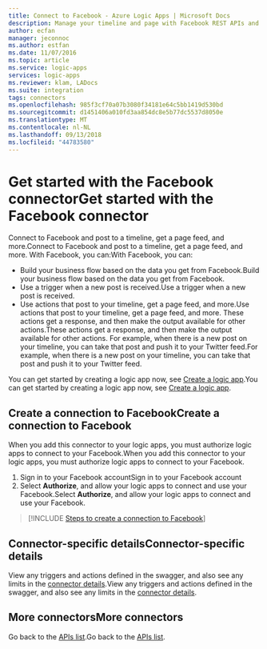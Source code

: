 ```yaml
---
title: Connect to Facebook - Azure Logic Apps | Microsoft Docs
description: Manage your timeline and page with Facebook REST APIs and Azure Logic Apps
author: ecfan
manager: jeconnoc
ms.author: estfan
ms.date: 11/07/2016
ms.topic: article
ms.service: logic-apps
services: logic-apps
ms.reviewer: klam, LADocs
ms.suite: integration
tags: connectors
ms.openlocfilehash: 985f3cf70a07b3080f34181e64c5bb1419d530bd
ms.sourcegitcommit: d1451406a010fd3aa854dc8e5b77dc5537d8050e
ms.translationtype: MT
ms.contentlocale: nl-NL
ms.lasthandoff: 09/13/2018
ms.locfileid: "44783580"
---
```

# <a name="get-started-with-the-facebook-connector"></a><span data-ttu-id="02601-103">Get started with the Facebook connector</span><span class="sxs-lookup"><span data-stu-id="02601-103">Get started with the Facebook connector</span></span>
<span data-ttu-id="02601-104">Connect to Facebook and post to a timeline, get a page feed, and more.</span><span class="sxs-lookup"><span data-stu-id="02601-104">Connect to Facebook and post to a timeline, get a page feed, and more.</span></span> <span data-ttu-id="02601-105">With Facebook, you can:</span><span class="sxs-lookup"><span data-stu-id="02601-105">With Facebook, you can:</span></span>

* <span data-ttu-id="02601-106">Build your business flow based on the data you get from Facebook.</span><span class="sxs-lookup"><span data-stu-id="02601-106">Build your business flow based on the data you get from Facebook.</span></span> 
* <span data-ttu-id="02601-107">Use a trigger when a new post is received.</span><span class="sxs-lookup"><span data-stu-id="02601-107">Use a trigger when a new post is received.</span></span>
* <span data-ttu-id="02601-108">Use actions that post to your timeline, get a page feed, and more.</span><span class="sxs-lookup"><span data-stu-id="02601-108">Use actions that post to your timeline, get a page feed, and more.</span></span> <span data-ttu-id="02601-109">These actions get a response, and then make the output available for other actions.</span><span class="sxs-lookup"><span data-stu-id="02601-109">These actions get a response, and then make the output available for other actions.</span></span> <span data-ttu-id="02601-110">For example, when there is a new post on your timeline, you can take that post and push it to your Twitter feed.</span><span class="sxs-lookup"><span data-stu-id="02601-110">For example, when there is a new post on your timeline, you can take that post and push it to your Twitter feed.</span></span> 

<span data-ttu-id="02601-111">You can get started by creating a logic app now, see [Create a logic app](../logic-apps/quickstart-create-first-logic-app-workflow.md).</span><span class="sxs-lookup"><span data-stu-id="02601-111">You can get started by creating a logic app now, see [Create a logic app](../logic-apps/quickstart-create-first-logic-app-workflow.md).</span></span>

## <a name="create-a-connection-to-facebook"></a><span data-ttu-id="02601-112">Create a connection to Facebook</span><span class="sxs-lookup"><span data-stu-id="02601-112">Create a connection to Facebook</span></span>
<span data-ttu-id="02601-113">When you add this connector to your logic apps, you must authorize logic apps to connect to your Facebook.</span><span class="sxs-lookup"><span data-stu-id="02601-113">When you add this connector to your logic apps, you must authorize logic apps to connect to your Facebook.</span></span>

1. <span data-ttu-id="02601-114">Sign in to your Facebook account</span><span class="sxs-lookup"><span data-stu-id="02601-114">Sign in to your Facebook account</span></span>
2. <span data-ttu-id="02601-115">Select **Authorize**, and allow your logic apps to connect and use your Facebook.</span><span class="sxs-lookup"><span data-stu-id="02601-115">Select **Authorize**, and allow your logic apps to connect and use your Facebook.</span></span> 

> [!INCLUDE [Steps to create a connection to Facebook](../../includes/connectors-create-api-facebook.md)]
> 


## <a name="connector-specific-details"></a><span data-ttu-id="02601-116">Connector-specific details</span><span class="sxs-lookup"><span data-stu-id="02601-116">Connector-specific details</span></span>

<span data-ttu-id="02601-117">View any triggers and actions defined in the swagger, and also see any limits in the [connector details](/connectors/facebook/).</span><span class="sxs-lookup"><span data-stu-id="02601-117">View any triggers and actions defined in the swagger, and also see any limits in the [connector details](/connectors/facebook/).</span></span>

## <a name="more-connectors"></a><span data-ttu-id="02601-118">More connectors</span><span class="sxs-lookup"><span data-stu-id="02601-118">More connectors</span></span>
<span data-ttu-id="02601-119">Go back to the [APIs list](apis-list.md).</span><span class="sxs-lookup"><span data-stu-id="02601-119">Go back to the [APIs list](apis-list.md).</span></span>